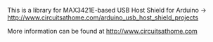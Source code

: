 This is a library for MAX3421E-based USB Host Shield for Arduino -> http://www.circuitsathome.com/arduino_usb_host_shield_projects

More information can be found at http://www.circuitsathome.com
